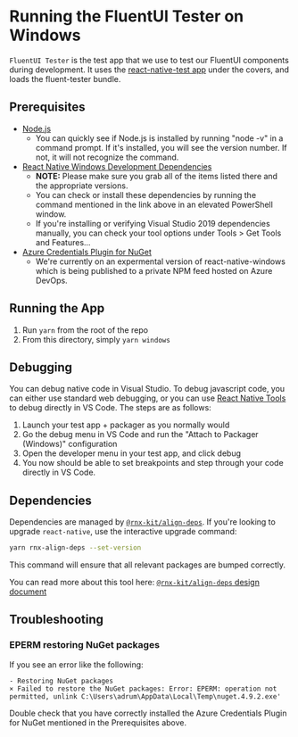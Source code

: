 # Running the FluentUI Tester on Windows

`FluentUI Tester` is the test app that we use to test our FluentUI components during development. It uses the [react-native-test app](https://github.com/microsoft/react-native-test-app) under the covers, and loads the fluent-tester bundle.

## Prerequisites

- [Node.js](https://nodejs.org/en/download/)
  - You can quickly see if Node.js is installed by running "node -v" in a command prompt. If it's installed, you will see the version number. If not, it will not recognize the command.
- [React Native Windows Development Dependencies](https://microsoft.github.io/react-native-windows/docs/rnw-dependencies)
  - **NOTE:** Please make sure you grab all of the items listed there and the appropriate versions.
  - You can check or install these dependencies by running the command mentioned in the link above in an elevated PowerShell window.
  - If you're installing or verifying Visual Studio 2019 dependencies manually, you can check your tool options under Tools > Get Tools and Features...
- [Azure Credentials Plugin for NuGet](https://github.com/microsoft/artifacts-credprovider#installation-on-windows)
  - We're currently on an expermental version of react-native-windows which is being published to a private NPM feed hosted on Azure DevOps.

## Running the App

1. Run `yarn` from the root of the repo
2. From this directory, simply `yarn windows`

## Debugging

You can debug native code in Visual Studio. To debug javascript code, you can either use standard web debugging, or you can use [React Native Tools](https://marketplace.visualstudio.com/items?itemName=msjsdiag.vscode-react-native) to debug directly in VS Code. The steps are as follows:

1. Launch your test app + packager as you normally would
2. Go the debug menu in VS Code and run the "Attach to Packager (Windows)" configuration
3. Open the developer menu in your test app, and click debug
4. You now should be able to set breakpoints and step through your code directly in VS Code.

## Dependencies

Dependencies are managed by
[`@rnx-kit/align-deps`](https://github.com/microsoft/rnx-kit/tree/main/packages/align-deps).
If you're looking to upgrade `react-native`, use the interactive upgrade command:

```sh
yarn rnx-align-deps --set-version
```

This command will ensure that all relevant packages are bumped correctly.

You can read more about this tool here:
[`@rnx-kit/align-deps` design document](https://github.com/microsoft/rnx-kit/blob/main/docsite/docs/architecture/dependency-management.md)

## Troubleshooting

### EPERM restoring NuGet packages

If you see an error like the following:

```
- Restoring NuGet packages
× Failed to restore the NuGet packages: Error: EPERM: operation not permitted, unlink C:\Users\adrum\AppData\Local\Temp\nuget.4.9.2.exe'
```

Double check that you have correctly installed the Azure Credentials Plugin for NuGet mentioned in the Prerequisites above.
